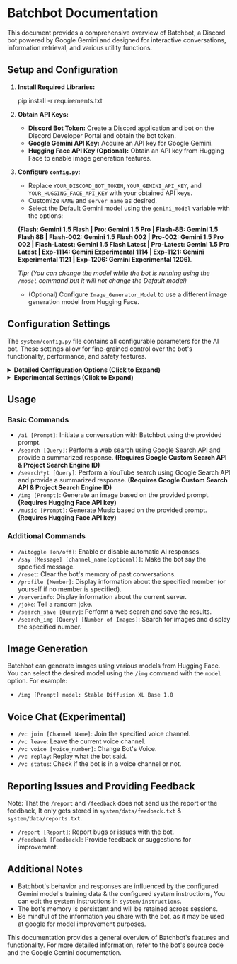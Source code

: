 # Batchbot Documentation

This document provides a comprehensive overview of Batchbot, a Discord bot powered by Google Gemini and designed for interactive conversations, information retrieval, and various utility functions.

## Setup and Configuration

1. **Install Required Libraries:**

   pip install -r requirements.txt

2. **Obtain API Keys:**
   - **Discord Bot Token:** Create a Discord application and bot on the Discord Developer Portal and obtain the bot token.
   - **Google Gemini API Key:** Acquire an API key for Google Gemini.
   - **Hugging Face API Key (Optional):** Obtain an API key from Hugging Face to enable image generation features.

3. **Configure `config.py`:**
   - Replace `YOUR_DISCORD_BOT_TOKEN`, `YOUR_GEMINI_API_KEY`, and `YOUR_HUGGING_FACE_API_KEY` with your obtained API keys.
   - Customize `NAME` and `server_name` as desired.
   - Select the Default Gemini model using the `gemini_model` variable with the options:
   
   **(Flash: Gemini 1.5 Flash | Pro: Gemini 1.5 Pro | Flash-8B: Gemini 1.5 Flash 8B | Flash-002: Gemini 1.5 Flash 002 | Pro-002: Gemini 1.5 Pro 002 | Flash-Latest: Gemini 1.5 Flash Latest | Pro-Latest: Gemini 1.5 Pro Latest | Exp-1114: Gemini Experimental 1114 | Exp-1121: Gemini Experimental 1121 | Exp-1206: Gemini Experimental 1206)**.
   
   *Tip: (You can change the model while the bot is running using the `/model` command but it will not change the Default model)*
   - (Optional) Configure `Image_Generator_Model` to use a different image generation model from Hugging Face.

## Configuration Settings

The `system/config.py` file contains all configurable parameters for the AI bot. These settings allow for fine-grained control over the bot's functionality, performance, and safety features.

<details>
<summary><strong>Detailed Configuration Options (Click to Expand)</strong></summary>

- **`gemini_model`**: Specifies the default Gemini model used by the bot. Different models offer varying capabilities and performance characteristics. Model selection can also be performed at runtime using the `/model` command.
   <details>
   <summary><strong>Supported Models (Click to Expand)</strong></summary>
   
   ### Gemini Flash Models
   - **`Flash`:** Gemini 1.5 Flash.
   - **`Flash-Latest`:** Gemini 1.5 Flash Latest.
   - **`Flash-8B`:** Gemini 1.5 Flash 8B.

   ### Gemini Pro Models
   - **`Pro`:** Gemini 1.5 Pro.
   - **`Pro-Latest`:** Gemini 1.5 Pro Latest.
   - **`Pro-002`:** Gemini 1.5 Pro 002.

   ### Google LearnLM (Accessible via `/model` command)
   - **`LeanLM`:** LearnLM 1.5 Pro Experimental.
   
   ### Experimental Models
   - **`Exp-1114`:** Gemini Experimental 1114.
   - **`Exp-1121`:** Gemini Experimental 1121.
   - **`Exp-1206`:** Gemini Experimental 1206.
   </details>

- **`model_temperature`** `(Default: 1)`: Controls the randomness and creativity of the model's responses. Higher values (up to 2) increase creativity but may lead to less coherent outputs. Lower values result in more predictable and factual responses.

- **`limit_history`** `(Default: True)`: Enables a limited conversation history to maintain optimal performance and stability.

- **`history_limit`** `(Default: 100)`: Defines the maximum number of conversation turns stored in the history when `limit_history` is enabled.

- **`show_time`** `(Default: False)`: When enabled, the bot incorporates timestamps and response time information into its interactions. This may impact performance.

- **`history_channel_toggle`** `(Default: True)`: Restricts conversation history to a per-channel basis. This enhances performance and improves contextual awareness within individual channels.

- **`embed_colors`** `(Default: 0x00ff00)`: Specifies the hexadecimal color code used for message embeds.

- **`show_tokens_at_startup`** `(Default: False)`: Displays API keys and token information on the console during startup. It is recommended to keep this disabled for security purposes.

- **`safe_search`** `(Default: True)`: Enforces safe search filtering for web queries, promoting a safer user experience.

- **`ffmpeg_executable_path`**:  Provides the file path to the `ffmpeg` executable, which is required for voice-related functionalities.

- **`tts`** `(Default: True)`: Enables text-to-speech functionality in voice channels, allowing the bot to vocalize its responses.

- **`vc_voice`** `(Default: 1)`: Sets the default voice for voice channel interactions. The default value of `1` corresponds to `en-US-BrianNeural`. Voice selection can be adjusted using the `/vc voice [voice_number]` command.

- **`sync_voice_with_text`** `(Default: True)`: Synchronizes text and voice output in voice channels. This may introduce latency depending on network conditions.

- **`HISTORY_FILE`** `(Default: 'system/data/data.json')`: Defines the file path for storing conversation history data.

- **`preview_code_output`** `(Default: True)`: Enables the Gemini feature that predicts the output of code snippets.

- **`safegen`** `(Default: True)`: Activates content filtering for image generation, preventing the creation of inappropriate or harmful images.

- **`create_mod_channel`** `(Default: False)`: Automatically creates a moderation channel when inappropriate content is detected. Requires `safegen` to be enabled.

- **`mod_channel_name`** `(Default: '🔧・mod')`: Specifies the name of the automatically generated moderation channel.

- **`additional_details`** `(Default: False)`: Includes supplementary information about images, media, and files in the bot's responses, similar to previous versions (v1.0.0, v1.5.0, v2.0, v2.1). This may impact response times.
-  **`discord_heartbeat_timeout`** `(Default: 60)`: Adjusts the Discord heartbeat timeout in seconds. Increase this value if the bot experiences frequent disconnections due to timeouts.
- **`show_tokens`** `(Default: False)`:  Displays input and output token counts. Primarily used for debugging.
-  **`add_watermark_to_generated_image`** `(Default: False)`: Applies a watermark to generated images. The watermark image is located at `system/assets/watermark.png`.
- **`show_safety_settings_on_startup`** `(Default: False)`:  Displays the configured safety settings when the bot starts.
- **`cool_personality`** `(Default: False)`: Modifies the bot's conversational style to adopt a "cooler" persona.
    <details>
   <summary>Personality Options (Click to Expand)</summary>
        
   - **`False`:** Disables the alternate personality.
   - **`True`:** Enables a basic level of the alternate personality.
   - **`Super`:**  Applies a more pronounced version of the alternate personality.
   - **`Ultimate`:**  Enables the most prominent version of the alternate personality.
   </details>
- **`Image_Generator_Model`** `(Default: "stabilityai/stable-diffusion-xl-base-1.0")`: Specifies the model used for image generation. Changing this setting may require reinviting the bot.
- **`DEFAULT_MUSIC_MODEL`** `(Default: "facebook/musicgen-small")`:  Determines the model used for music generation. Bot re-invitation might be necessary after modification.
- **`Object_Detection_Model`** `(Default: "facebook/detr-resnet-50")`: Sets the model used for object detection tasks.
- **`Dangerous`, `Harassment`, `Hate_Speech`, `Sexually_Explicit`, `Dangerous_Content`**: These parameters control the safety filtering thresholds for different categories of harmful content.
   <details>
   <summary>Safety Level Options (Click to Expand)</summary>

   - **`Default`:**  Uses the default safety filtering settings.
   - **`None`:** Disables safety filtering for the specified category.
   - **`Low`:**  Filters only high-risk content.
   - **`Moderate`:** Filters medium and high-risk content.
   - **`High`:**  Filters low, medium, and high-risk content.
   </details>
</details>

<details>
<summary><strong>Experimental Settings (Click to Expand)</strong></summary>

- **`vc_AI`** `(Default: False)`: Enables experimental voice assistant features, allowing the bot to process and respond to voice input in voice channels. This feature is currently under development.
-  **`show_invite_link_on_startup`** `(Default: False)`: Displays the bot's invitation link upon startup.
- **`smart_recognition`** `(Default: False)`:  An experimental feature that attempts to improve the bot's ability to distinguish between different users in a conversation.
-  **`fix_repeating_prompts`** `(Default: True)`: Implements measures to mitigate issues with repetitive or broken responses. This is an experimental feature.
</details>

## Usage

### Basic Commands

- `/ai [Prompt]`: Initiate a conversation with Batchbot using the provided prompt.
- `/search [Query]`: Perform a web search using Google Search API and provide a summarized response. **(Requires Google Custom Search API & Project Search Engine ID)**
- `/search*yt [Query]`: Perform a YouTube search using Google Search API and provide a summarized response. **(Requires Google Custom Search API & Project Search Engine ID)**
- `/img [Prompt]`: Generate an image based on the provided prompt. **(Requires Hugging Face API key)**
- `/music [Prompt]`: Generate Music based on the provided prompt. **(Requires Hugging Face API key)**

### Additional Commands

- `/aitoggle [on/off]`: Enable or disable automatic AI responses.
- `/say [Message] [channel_name(optional)]`: Make the bot say the specified message.
- `/reset`: Clear the bot's memory of past conversations.
- `/profile [Member]`: Display information about the specified member (or yourself if no member is specified).
- `/serverinfo`: Display information about the current server.
- `/joke`: Tell a random joke.
- `/search_save [Query]`: Perform a web search and save the results.
- `/search_img [Query] [Number of Images]`: Search for images and display the specified number.

## Image Generation

Batchbot can generate images using various models from Hugging Face. You can select the desired model using the `/img` command with the `model` option. For example:

- `/img [Prompt] model: Stable Diffusion XL Base 1.0`

## Voice Chat (Experimental)

- `/vc join [Channel Name]`: Join the specified voice channel.
- `/vc leave`: Leave the current voice channel.
- `/vc voice [voice_number]`: Change Bot's Voice.
- `/vc replay`: Replay what the bot said.
- `/vc status`: Check if the bot is in a voice channel or not.

## Reporting Issues and Providing Feedback

Note: That the `/report` and `/feedback` does not send us the report or the feedback, It only gets stored in `system/data/feedback.txt` & `system/data/reports.txt`.

- `/report [Report]`: Report bugs or issues with the bot.
- `/feedback [Feedback]`: Provide feedback or suggestions for improvement.

## Additional Notes

- Batchbot's behavior and responses are influenced by the configured Gemini model's training data & the configured system instructions, You can edit the system instructions in `system/instructions`.
- The bot's memory is persistent and will be retained across sessions.
- Be mindful of the information you share with the bot, as it may be used at google for model improvement purposes.

This documentation provides a general overview of Batchbot's features and functionality. For more detailed information, refer to the bot's source code and the Google Gemini documentation.
